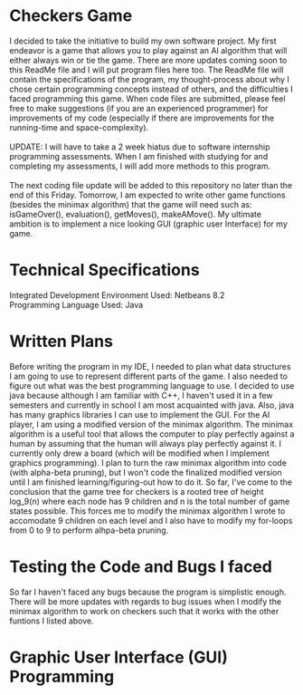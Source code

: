 # Checkers Game
I decided to take the initiative to build my own software project. My first endeavor is a game that allows you to play against an AI algorithm that will either always win or tie the game. There are more updates coming soon to this ReadMe file and I will put program files here too. The ReadMe file will contain the specifications of the program, my thought-process about why I chose certain programming concepts instead of others, and the difficulties I faced programming this game. When code files are submitted, please feel free to make suggestions (if you are an experienced programmer) for improvements of my code (especially if there are improvements for the running-time and space-complexity). <br /><br />
UPDATE: I will have to take a 2 week hiatus due to software internship programming assessments. When I am finished with studying for and completing my assessments, I will add more methods to this program. <br /><br />
The next coding file update will be added to this repository no later than the end of this Friday. Tomorrow, I am expected to write other game functions (besides the minimax algorithm) that the game will need such as: isGameOver(), evaluation(), getMoves(), makeAMove(). My ultimate ambition is to implement a nice looking GUI (graphic user Interface) for my game. 
# Technical Specifications
Integrated Development Environment Used: Netbeans 8.2<br />
Programming Language Used: Java
# Written Plans
Before writing the program in my IDE, I needed to plan what data structures I am going to use to represent different parts of the game. I also needed to figure out what 
was the best programming language to use. I decided to use java because although I am familiar with C++, I haven't used it in a few semesters and currently in school I am most 
acquainted with java. Also, java has many graphics libraries I can use to implement the GUI. For the AI player, I am using a modified version of the minimax algorithm. The minimax algorithm is a useful tool that allows the computer to play perfectly against a human by assuming that the human will always play perfectly against it. I currently only drew a board (which will be modified when I implement graphics programming). I plan to turn the raw minimax algorithm into code (with alpha-beta pruning), but I won't code the finalized modified version until I am finished learning/figuring-out how to do it. So far, I've come to the conclusion that the game tree for checkers is a rooted tree of height log_9(n) where each node has 9 children and n is the total number of game states possible. This forces me to modify the minimax algorithm I wrote to accomodate 9 children on each level and I also have to modify my for-loops from 0 to 9 to perform alhpa-beta pruning. 
# Testing the Code and Bugs I faced
So far I haven't faced any bugs because the program is simplistic enough. There will be more updates with regards to bug issues when I modify the minimax algorithm to work on checkers such that it works with the other funtions I listed above. 
# Graphic User Interface (GUI) Programming 
